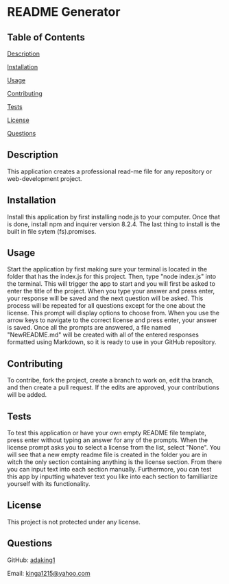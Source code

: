 
# README Generator

## Table of Contents
[Description](#Description)

[Installation](#Installation)

[Usage](#Usage)

[Contributing](#Contributing)

[Tests](#Tests)

[License](#License)

[Questions](#Questions)

## Description
This application creates a professional read-me file for any repository or web-development project. 

## Installation
Install this application by first installing node.js to your computer. Once that is done, install npm and inquirer version 8.2.4. The last thing to install is the built in file sytem (fs).promises.

## Usage
Start the application by first making sure your terminal is located in the folder that has the index.js for this project. Then, type "node index.js" into the terminal. This will trigger the app to start and you will first be asked to enter the title of the project. When you type your answer and press enter, your response will be saved and the next question will be asked. This process will be repeated for all questions except for the one about the license. This prompt will display options to choose from. When you use the arrow keys to navigate to the correct license and press enter, your answer is saved. Once all the prompts are answered, a file named "NewREADME.md" will be created with all of the entered responses formatted using Markdown, so it is ready to use in your GitHub repository.

## Contributing
To contribe, fork the project, create a branch to work on, edit tha branch, and then create a pull request. If the edits are approved, your contributions will be added. 

## Tests
To test this application or have your own empty README file template, press enter without typing an answer for any of the prompts. When the license prompt asks you to select a license from the list, select "None". You will see that a new  empty readme file is created in the folder you are in witch the only section containing anything is the license section. From there you can input text into each section manually. Furthermore, you can test this app by inputting whatever text you like into each section to familliarize yourself with its functionality.

## License
This project is not protected under any license.



## Questions

GitHub: [adaking1](https://github.com/adaking1)

Email: kinga1215@yahoo.com
